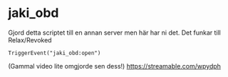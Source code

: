 # jaki_obd

Gjord detta scriptet till en annan server men här har ni det. Det funkar till Relax/Revoked

```TriggerEvent("jaki_obd:open")```

(Gammal video lite omgjorde sen dess!)
https://streamable.com/wpydph
